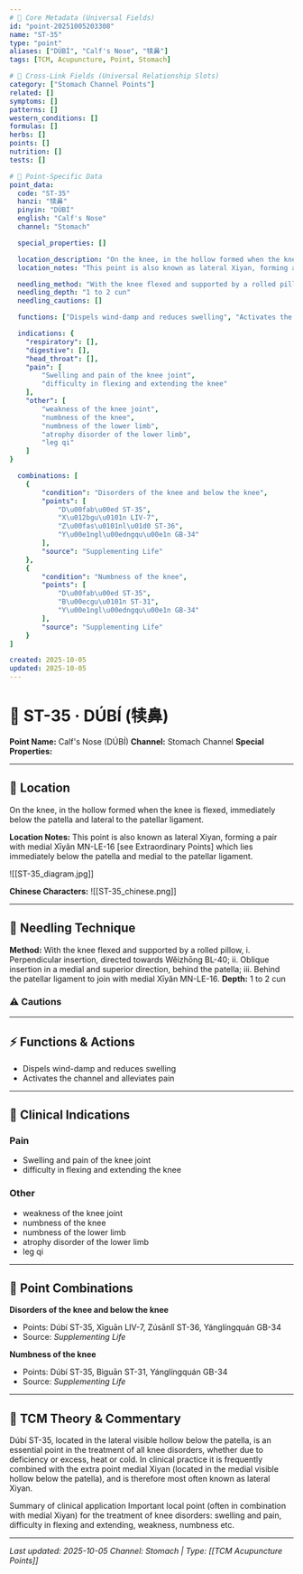 ```yaml
---
# 🔹 Core Metadata (Universal Fields)
id: "point-20251005203308"
name: "ST-35"
type: "point"
aliases: ["DÚBÍ", "Calf's Nose", "犊鼻"]
tags: [TCM, Acupuncture, Point, Stomach]

# 🔹 Cross-Link Fields (Universal Relationship Slots)
category: ["Stomach Channel Points"]
related: []
symptoms: []
patterns: []
western_conditions: []
formulas: []
herbs: []
points: []
nutrition: []
tests: []

# 🔹 Point-Specific Data
point_data:
  code: "ST-35"
  hanzi: "犊鼻"
  pinyin: "DÚBÍ"
  english: "Calf's Nose"
  channel: "Stomach"

  special_properties: []

  location_description: "On the knee, in the hollow formed when the knee is flexed, immediately below the patella and lateral to the patellar ligament."
  location_notes: "This point is also known as lateral Xiyan, forming a pair with medial Xīyǎn MN-LE-16 [see Extraordinary Points] which lies immediately below the patella and medial to the patellar ligament."

  needling_method: "With the knee flexed and supported by a rolled pillow, i. Perpendicular insertion, directed towards Wěizhōng BL-40; ii. Oblique insertion in a medial and superior direction, behind the patella; iii. Behind the patellar ligament to join with medial Xīyǎn MN-LE-16."
  needling_depth: "1 to 2 cun"
  needling_cautions: []

  functions: ["Dispels wind-damp and reduces swelling", "Activates the channel and alleviates pain"]

  indications: {
    "respiratory": [],
    "digestive": [],
    "head_throat": [],
    "pain": [
        "Swelling and pain of the knee joint",
        "difficulty in flexing and extending the knee"
    ],
    "other": [
        "weakness of the knee joint",
        "numbness of the knee",
        "numbness of the lower limb",
        "atrophy disorder of the lower limb",
        "leg qi"
    ]
}

  combinations: [
    {
        "condition": "Disorders of the knee and below the knee",
        "points": [
            "D\u00fab\u00ed ST-35",
            "X\u012bgu\u0101n LIV-7",
            "Z\u00fas\u0101nl\u01d0 ST-36",
            "Y\u00e1ngl\u00edngqu\u00e1n GB-34"
        ],
        "source": "Supplementing Life"
    },
    {
        "condition": "Numbness of the knee",
        "points": [
            "D\u00fab\u00ed ST-35",
            "B\u00ecgu\u0101n ST-31",
            "Y\u00e1ngl\u00edngqu\u00e1n GB-34"
        ],
        "source": "Supplementing Life"
    }
]

created: 2025-10-05
updated: 2025-10-05
---
```


# 📍 ST-35 · DÚBÍ (犊鼻)

**Point Name:** Calf's Nose (DÚBÍ)
**Channel:** Stomach Channel
**Special Properties:** 

---

## 📍 Location

On the knee, in the hollow formed when the knee is flexed, immediately below the patella and lateral to the patellar ligament.

**Location Notes:**
This point is also known as lateral Xiyan, forming a pair with medial Xīyǎn MN-LE-16 [see Extraordinary Points] which lies immediately below the patella and medial to the patellar ligament.

![[ST-35_diagram.jpg]]

**Chinese Characters:** ![[ST-35_chinese.png]]

---

## 🔧 Needling Technique

**Method:** With the knee flexed and supported by a rolled pillow, i. Perpendicular insertion, directed towards Wěizhōng BL-40; ii. Oblique insertion in a medial and superior direction, behind the patella; iii. Behind the patellar ligament to join with medial Xīyǎn MN-LE-16.
**Depth:** 1 to 2 cun

### ⚠️ Cautions

---

## ⚡ Functions & Actions
- Dispels wind-damp and reduces swelling
- Activates the channel and alleviates pain

---

## 🎯 Clinical Indications

### Pain
- Swelling and pain of the knee joint
- difficulty in flexing and extending the knee

### Other
- weakness of the knee joint
- numbness of the knee
- numbness of the lower limb
- atrophy disorder of the lower limb
- leg qi

---

## 🔗 Point Combinations

**Disorders of the knee and below the knee**
- Points: Dúbí ST-35, Xīguān LIV-7, Zúsānlǐ ST-36, Yánglíngquán GB-34
- Source: *Supplementing Life*

**Numbness of the knee**
- Points: Dúbí ST-35, Bìguān ST-31, Yánglíngquán GB-34
- Source: *Supplementing Life*

---

## 🧬 TCM Theory & Commentary

Dúbí ST-35, located in the lateral visible hollow below the patella, is an essential point in the treatment of all knee disorders, whether due to deficiency or excess, heat or cold. In clinical practice it is frequently combined with the extra point medial Xiyan (located in the medial visible hollow below the patella), and is therefore most often known as lateral Xiyan.

Summary of clinical application
Important local point (often in combination with medial Xiyan) for the treatment of knee disorders: swelling and pain, difficulty in flexing and extending, weakness, numbness etc.

---

*Last updated: 2025-10-05*
*Channel: Stomach | Type: [[TCM Acupuncture Points]]*
